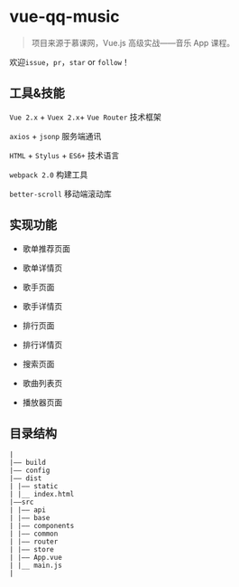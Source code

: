 
# vue-qq-music


> 项目来源于慕课网，Vue.js 高级实战——音乐 App 课程。

欢迎`issue`，`pr`，`star` or `follow`！


## 工具&技能

`Vue 2.x` + `Vuex 2.x`+ `Vue Router` 技术框架

`axios` + `jsonp` 服务端通讯

`HTML`  + `Stylus` + `ES6+` 技术语言

`webpack 2.0` 构建工具

`better-scroll` 移动端滚动库


## 实现功能

- 歌单推荐页面

- 歌单详情页

- 歌手页面

- 歌手详情页

- 排行页面

- 排行详情页

- 搜索页面

- 歌曲列表页

- 播放器页面



## 目录结构
```
|
|—— build 
|—— config
|—— dist
| |—— static 
| |__ index.html 
|——src 
| |—— api
| |—— base
| |—— components
| |—— common 
| |—— router 
| |—— store 
| |—— App.vue 
| |__ main.js 
|

```


